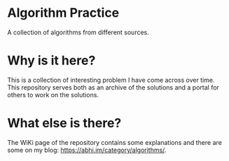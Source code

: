 Algorithm Practice
=================

A collection of algorithms from different sources.

Why is it here?
===============

This is a collection of interesting problem I have come across over time. This repository serves both as an archive of the solutions and a portal for others to work on the solutions.

What else is there?
===================

The WiKi page of the repository contains some explanations and there are some on my blog: https://abhi.im/category/algorithms/.
